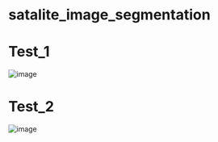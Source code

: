 # satalite_image_segmentation

# Test_1
![image](https://github.com/user-attachments/assets/2849de64-1ef0-4171-94d1-9d7341084374)

# Test_2
![image](https://github.com/user-attachments/assets/a621dd18-7f44-426d-95fc-861cc7e13fe7)

